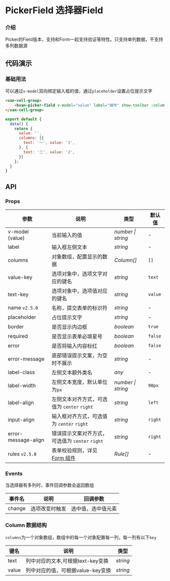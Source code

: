 # PickerField 选择器Field

### 介绍

Picker的Field版本，支持和Form一起支持验证等特性。只支持单列数据，不支持多列数据源

## 代码演示

### 基础用法

可以通过`v-model`双向绑定输入框的值，通过`placeholder`设置占位提示文字

```html
<van-cell-group>
    <bvan-picker-field v-model="value" label="城市" show-toolbar :columns="columns" />
</van-cell-group>
```

```js
export default {
  data() {
    return {
      value: '',
      columns: [{
        text: '一', value: '1',
      }, {
        text: '二', value: '2',
      }]
    };
  }
}
```


## API

### Props

| 参数 | 说明 | 类型 | 默认值 |
|------|------|------|------|
| v-model (value) | 当前输入的值 | *number \| string* | - |
| label | 输入框左侧文本 | *string* | - |
| columns | 对象数组，配置显示的数据 | *Column[]* | `[]` |
| value-key | 选项对象中，选项文字对应的键名 | *string* | `text` |
| text-key | 选项对象中，选项值对应的键名 | *string* | `value` |
| name `v2.5.0` | 名称，提交表单的标识符 | *string* | - |
| placeholder | 占位提示文字 | *string* | - |
| border | 是否显示内边框 | *boolean* | `true` |
| required | 是否显示表单必填星号 | *boolean* | `false` |
| error | 是否将输入内容标红 | *boolean* | `false` |
| error-message | 底部错误提示文案，为空时不展示 | *string* | - |
| label-class | 左侧文本额外类名 | *any* | - |
| label-width | 左侧文本宽度，默认单位为`px` | *number \| string* | `90px` |
| label-align | 左侧文本对齐方式，可选值为 `center` `right` | *string* | `left` |
| input-align | 输入框对齐方式，可选值为 `center` `right` | *string* | `right` |
| error-message-align | 错误提示文案对齐方式，可选值为 `center` `right` | *string* | `right` |
| rules `v2.5.0` | 表单校验规则，详见 [Form 组件](#/zh-CN/form#rule-shu-ju-jie-gou) | *Rule[]* | - |

### Events

当选择器有多列时，事件回调参数会返回数组

| 事件名 | 说明 | 回调参数 |
|------|------|------|
| change | 选项改变时触发 |选中值，选中值元素 |

### Column 数据结构

`columns`为一个对象数组，数组中的每一个对象配置每一列，每一列有以下`key`

| 键名 | 说明 | 类型 |
|------|------|------|
| text | 列中对应的文本,可根据text-key变换 | *string* |
| value | 列中对应的值，可根据value-key变换  | *string* |